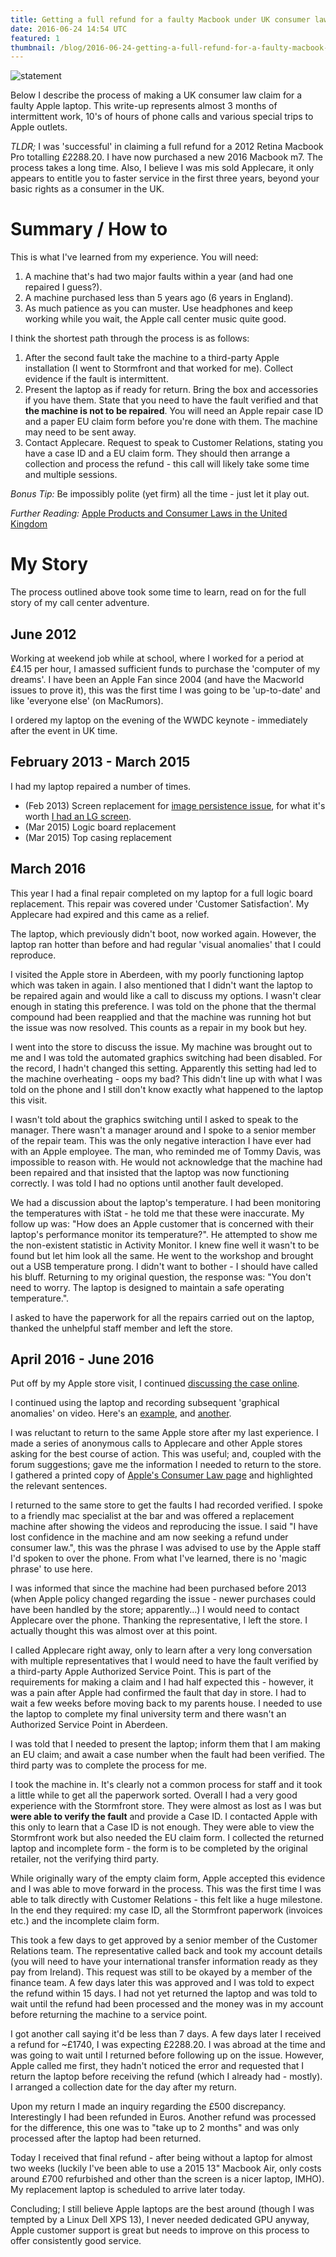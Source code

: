 ```yaml
---
title: Getting a full refund for a faulty Macbook under UK consumer law
date: 2016-06-24 14:54 UTC
featured: 1
thumbnail: /blog/2016-06-24-getting-a-full-refund-for-a-faulty-macbook-under-uk-consumer-law/statement.jpg
---
```

![statement](/blog/2016-06-24-getting-a-full-refund-for-a-faulty-macbook-under-uk-consumer-law/statement.jpg)

Below I describe the process of making a UK consumer law claim for a faulty Apple laptop. This write-up represents almost 3 months of intermittent work, 10's of hours of phone calls and various special trips to Apple outlets.

_TLDR;_ I was 'successful' in claiming a full refund for a 2012 Retina Macbook Pro totalling £2288.20. I have now purchased a new 2016 Macbook m7. The process takes a long time. Also, I believe I was mis sold Applecare, it only appears to entitle you to faster service in the first three years, beyond your basic rights as a consumer in the UK.

# Summary / How to
This is what I've learned from my experience. You will need:

1. A machine that's had two major faults within a year (and had one repaired I guess?).
2. A machine purchased less than 5 years ago (6 years in England).
3. As much patience as you can muster. Use headphones and keep working while you wait, the Apple call center music quite good.

I think the shortest path through the process is as follows:

1. After the second fault take the machine to a third-party Apple installation (I went to Stormfront and that worked for me). Collect evidence if the fault is intermittent.
2. Present the laptop as if ready for return. Bring the box and accessories if you have them. State that you need to have the fault verified and that **the machine is not to be repaired**. You will need an Apple repair case ID and a paper EU claim form before you're done with them. The machine may need to be sent away.
3. Contact Applecare. Request to speak to Customer Relations, stating you have a case ID and a EU claim form. They should then arrange a collection and process the refund - this call will likely take some time and multiple sessions.

_Bonus Tip:_ Be impossibly polite (yet firm) all the time - just let it play out.

_Further Reading:_ [Apple Products and Consumer Laws in the United Kingdom](http://www.apple.com/uk/legal/statutory-warranty/)

# My Story
The process outlined above took some time to learn, read on for the full story of my call center adventure.

## June 2012
Working at weekend job while at school, where I worked for a period at £4.15 per hour, I amassed sufficient funds to purchase the 'computer of my dreams'. I have been an Apple Fan since 2004 (and have the Macworld issues to prove it), this was the first time I was going to be 'up-to-date' and like 'everyone else' (on MacRumors).

I ordered my laptop on the evening of the WWDC keynote - immediately after the event in UK time.

## February 2013 - March 2015
I had my laptop repaired a number of times.

- (Feb 2013) Screen replacement for [image persistence issue](https://support.apple.com/en-gb/HT202580), for what it's worth [I had an LG screen](http://forums.macrumors.com/threads/the-ultimate-rmbp-image-retention-test.1422669/).
- (Mar 2015) Logic board replacement
- (Mar 2015) Top casing replacement

## March 2016
This year I had a final repair completed on my laptop for a full logic board replacement. This repair was covered under 'Customer Satisfaction'. My Applecare had expired and this came as a relief.

The laptop, which previously didn't boot, now worked again. However, the laptop ran hotter than before and had regular 'visual anomalies' that I could reproduce.

I visited the Apple store in Aberdeen, with my poorly functioning laptop which was taken in again. I also mentioned that I didn't want the laptop to be repaired again and would like a call to discuss my options. I wasn't clear enough in stating this preference. I was told on the phone that the thermal compound had been reapplied and that the machine was running hot but the issue was now resolved. This counts as a repair in my book but hey.

I went into the store to discuss the issue. My machine was brought out to me and I was told the automated graphics switching had been disabled. For the record, I hadn't changed this setting. Apparently this setting had led to the machine overheating - oops my bad? This didn't line up with what I was told on the phone and I still don't know exactly what happened to the laptop this visit.

I wasn't told about the graphics switching until I asked to speak to the manager. There wasn't a manager around and I spoke to a senior member of the repair team. This was the only negative interaction I have ever had with an Apple employee. The man, who reminded me of Tommy Davis, was impossible to reason with. He would not acknowledge that the machine had been repaired and that insisted that the laptop was now functioning correctly. I was told I had no options until another fault developed.

We had a discussion about the laptop's temperature. I had been monitoring the temperatures with iStat - he told me that these were inaccurate. My follow up was: "How does an Apple customer that is concerned with their laptop's performance monitor its temperature?". He attempted to show me the non-existent statistic in Activity Monitor. I knew fine well it wasn't to be found but let him look all the same. He went to the workshop and brought out a USB temperature prong. I didn't want to bother - I should have called his bluff. Returning to my original question, the response was: "You don't need to worry. The laptop is designed to maintain a safe operating temperature.".

I asked to have the paperwork for all the repairs carried out on the laptop, thanked the unhelpful staff member and left the store.

## April 2016 - June 2016

Put off by my Apple store visit, I continued [discussing the case online](http://forums.macrumors.com/threads/after-a-series-of-repairs-id-be-interested-to-know-my-options.1964855/).

I continued using the laptop and recording subsequent 'graphical anomalies' on video. Here's an [example](https://www.dropbox.com/s/60f42jdq8cgs9h1/flashing_screen.mov?dl=0), and [another](https://www.dropbox.com/s/o1ompbyqgu308gu/graphic_flickering_2.mov?dl=0).

I was reluctant to return to the same Apple store after my last experience. I made a series of anonymous calls to Applecare and other Apple stores asking for the best course of action. This was useful; and, coupled with the forum suggestions; gave me the information I needed to return to the store. I gathered a printed copy of [Apple's Consumer Law page](https://www.apple.com/uk/legal/statutory-warranty/) and highlighted the relevant sentences.

I returned to the same store to get the faults I had recorded verified. I spoke to a friendly mac specialist at the bar and was offered a replacement machine after showing the videos and reproducing the issue. I said "I have lost confidence in the machine and am now seeking a refund under consumer law.", this was the phrase I was advised to use by the Apple staff I'd spoken to over the phone. From what I've learned, there is no 'magic phrase' to use here.

I was informed that since the machine had been purchased before 2013 (when Apple policy changed regarding the issue - newer purchases could have been handled by the store; apparently...) I would need to contact Applecare over the phone. Thanking the representative, I left the store. I actually thought this was almost over at this point.

I called Applecare right away, only to learn after a very long conversation with multiple representatives that I would need to have the fault verified by a third-party Apple Authorized Service Point. This is part of the requirements for making a claim and I had half expected this - however, it was a pain after Apple had confirmed the fault that day in store. I had to wait a few weeks before moving back to my parents house. I needed to use the laptop to complete my final university term and there wasn't an Authorized Service Point in Aberdeen.

I was told that I needed to present the laptop; inform them that I am making an EU claim; and await a case number when the fault had been verified. The third party was to complete the process for me.

I took the machine in. It's clearly not a common process for staff and it took a little while to get all the paperwork sorted. Overall I had a very good experience with the Stormfront store. They were almost as lost as I was but **were able to verify the fault** and provide a Case ID. I contacted Apple with this only to learn that a Case ID is not enough. They were able to view the Stormfront work but also needed the EU claim form. I collected the returned laptop and incomplete form - the form is to be completed by the original retailer, not the verifying third party.

While originally wary of the empty claim form, Apple accepted this evidence and I was able to move forward in the process. This was the first time I was able to talk directly with Customer Relations - this felt like a huge milestone. In the end they required: my case ID, all the Stormfront paperwork (invoices etc.) and the incomplete claim form.

This took a few days to get approved by a senior member of the Customer Relations team. The representative called back and took my account details (you will need to have your international transfer information ready as they pay from Ireland). This request was still to be okayed by a member of the finance team. A few days later this was approved and I was told to expect the refund within 15 days. I had not yet returned the laptop and was told to wait until the refund had been processed and the money was in my account before returning the machine to a service point.

I got another call saying it'd be less than 7 days. A few days later I received a refund for ~£1740, I was expecting £2288.20. I was abroad at the time and was going to wait until I returned before following up on the issue. However, Apple called me first, they hadn't noticed the error and requested that I return the laptop before receiving the refund (which I already had - mostly). I arranged a collection date for the day after my return.

Upon my return I made an inquiry regarding the £500 discrepancy. Interestingly I had been refunded in Euros. Another refund was processed for the difference, this one was to "take up to 2 months" and was only processed after the laptop had been returned.

Today I received that final refund - after being without a laptop for almost two weeks (luckily I've been able to use a 2015 13" Macbook Air, only costs around £700 refurbished and other than the screen is a nicer laptop, IMHO). My replacement laptop is scheduled to arrive later today.

Concluding; I still believe Apple laptops are the best around (though I was tempted by a Linux Dell XPS 13), I never needed dedicated GPU anyway, Apple customer support is great but needs to improve on this process to offer consistently good service.
